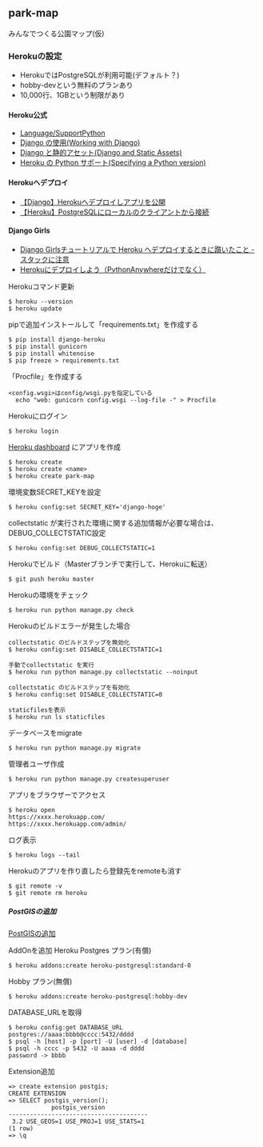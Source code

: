 park-map
-----

みんなでつくる公園マップ(仮)

### Herokuの設定
* HerokuではPostgreSQLが利用可能(デフォルト？)
* hobby-devという無料のプランあり
* 10,000行、1GBという制限があり

#### Heroku公式
* [Language/SupportPython](https://devcenter.heroku.com/categories/python-support)
* [Django の使用(Working with Django)](https://devcenter.heroku.com/ja/categories/working-with-django)
* [Django と静的アセット(Django and Static Assets)](https://devcenter.heroku.com/ja/articles/django-assets)
* [Heroku の Python サポート(Specifying a Python version)](https://devcenter.heroku.com/articles/python-support#supported-runtimes)

#### Herokuへデプロイ
* [【Django】Herokuへデプロイしアプリを公開](https://chigusa-web.com/blog/django-heroku/)
* [【Heroku】PostgreSQLにローカルのクライアントから接続](https://chigusa-web.com/blog/heroku-postgresql/)

#### Django Girls
* [Django Girlsチュートリアルで Heroku へデプロイするときに躓いたこと -スタックに注意](https://qiita.com/yujimod/items/595a4ecba991b2e5ccd1)
* [Herokuにデプロイしよう（PythonAnywhereだけでなく）](https://tutorial-extensions.djangogirls.org/ja/heroku)

Herokuコマンド更新
```
$ heroku --version
$ heroku update
```
pipで追加インストールして「requirements.txt」を作成する
```
$ pip install django-heroku
$ pip install gunicorn
$ pip install whitenoise
$ pip freeze > requirements.txt
```
「Procfile」を作成する
```
<config.wsgi>はconfig/wsgi.pyを指定している
  echo "web: gunicorn config.wsgi --log-file -" > Procfile
```
Herokuにログイン
```
$ heroku login
```
[Heroku dashboard](https://dashboard.heroku.com/apps) にアプリを作成
```
$ heroku create
$ heroku create <name>
$ heroku create park-map
```

環境変数SECRET_KEYを設定
```
$ heroku config:set SECRET_KEY='django-hoge'
```

collectstatic が実行された環境に関する追加情報が必要な場合は、DEBUG_COLLECTSTATIC設定
```
$ heroku config:set DEBUG_COLLECTSTATIC=1
```

Herokuでビルド（Masterブランチで実行して、Herokuに転送）
```
$ git push heroku master
```

Herokuの環境をチェック
```
$ heroku run python manage.py check
```

Herokuのビルドエラーが発生した場合
```
collectstatic のビルドステップを無効化
$ heroku config:set DISABLE_COLLECTSTATIC=1

手動でcollectstatic を実行
$ heroku run python manage.py collectstatic --noinput

collectstatic のビルドステップを有効化
$ heroku config:set DISABLE_COLLECTSTATIC=0

staticfilesを表示
$ heroku run ls staticfiles
```

データベースをmigrate
```
$ heroku run python manage.py migrate
```

管理者ユーザ作成
```
$ heroku run python manage.py createsuperuser
```

アプリをブラウザーでアクセス
```
$ heroku open
https://xxxx.herokuapp.com/
https://xxxx.herokuapp.com/admin/
```

ログ表示
```
$ heroku logs --tail
```

Herokuのアプリを作り直したら登録先をremoteも消す
```
$ git remote -v
$ git remote rm heroku
```

##### PostGISの追加

[PostGISの追加](https://devcenter.heroku.com/ja/articles/heroku-postgres-extensions-postgis-full-text-search)

AddOnを追加
Heroku Postgres プラン(有償)
```
$ heroku addons:create heroku-postgresql:standard-0
```
Hobby プラン(無償)
```
$ heroku addons:create heroku-postgresql:hobby-dev
```

DATABASE_URLを取得
```
$ heroku config:get DATABASE_URL
postgres://aaaa:bbbb@cccc:5432/dddd
$ psql -h [host] -p [port] -U [user] -d [database]
$ psql -h cccc -p 5432 -U aaaa -d dddd
password -> bbbb
```

Extension追加
```
=> create extension postgis;
CREATE EXTENSION
=> SELECT postgis_version();
            postgis_version
---------------------------------------
 3.2 USE_GEOS=1 USE_PROJ=1 USE_STATS=1
(1 row)
=> \q
```
